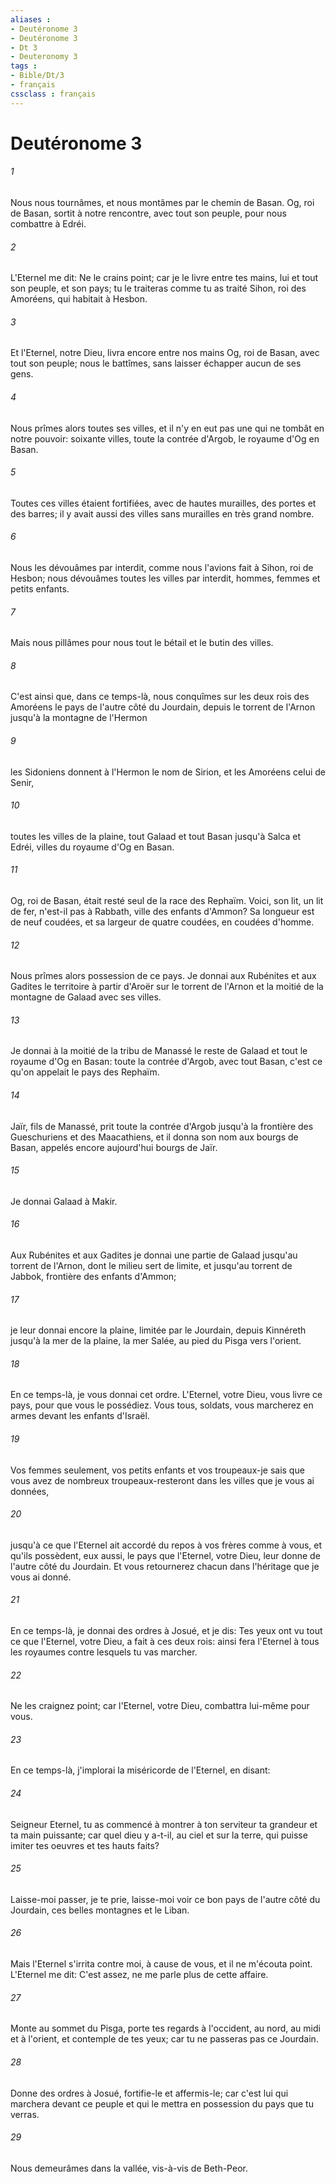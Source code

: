 ```yaml
---
aliases : 
- Deutéronome 3
- Deutéronome 3
- Dt 3
- Deuteronomy 3
tags : 
- Bible/Dt/3
- français
cssclass : français
---
```


# Deutéronome 3

###### 1
Nous nous tournâmes, et nous montâmes par le chemin de Basan. Og, roi de Basan, sortit à notre rencontre, avec tout son peuple, pour nous combattre à Edréi.
###### 2
L'Eternel me dit: Ne le crains point; car je le livre entre tes mains, lui et tout son peuple, et son pays; tu le traiteras comme tu as traité Sihon, roi des Amoréens, qui habitait à Hesbon.
###### 3
Et l'Eternel, notre Dieu, livra encore entre nos mains Og, roi de Basan, avec tout son peuple; nous le battîmes, sans laisser échapper aucun de ses gens.
###### 4
Nous prîmes alors toutes ses villes, et il n'y en eut pas une qui ne tombât en notre pouvoir: soixante villes, toute la contrée d'Argob, le royaume d'Og en Basan.
###### 5
Toutes ces villes étaient fortifiées, avec de hautes murailles, des portes et des barres; il y avait aussi des villes sans murailles en très grand nombre.
###### 6
Nous les dévouâmes par interdit, comme nous l'avions fait à Sihon, roi de Hesbon; nous dévouâmes toutes les villes par interdit, hommes, femmes et petits enfants.
###### 7
Mais nous pillâmes pour nous tout le bétail et le butin des villes.
###### 8
C'est ainsi que, dans ce temps-là, nous conquîmes sur les deux rois des Amoréens le pays de l'autre côté du Jourdain, depuis le torrent de l'Arnon jusqu'à la montagne de l'Hermon
###### 9
les Sidoniens donnent à l'Hermon le nom de Sirion, et les Amoréens celui de Senir,
###### 10
toutes les villes de la plaine, tout Galaad et tout Basan jusqu'à Salca et Edréi, villes du royaume d'Og en Basan.
###### 11
Og, roi de Basan, était resté seul de la race des Rephaïm. Voici, son lit, un lit de fer, n'est-il pas à Rabbath, ville des enfants d'Ammon? Sa longueur est de neuf coudées, et sa largeur de quatre coudées, en coudées d'homme.
###### 12
Nous prîmes alors possession de ce pays. Je donnai aux Rubénites et aux Gadites le territoire à partir d'Aroër sur le torrent de l'Arnon et la moitié de la montagne de Galaad avec ses villes.
###### 13
Je donnai à la moitié de la tribu de Manassé le reste de Galaad et tout le royaume d'Og en Basan: toute la contrée d'Argob, avec tout Basan, c'est ce qu'on appelait le pays des Rephaïm.
###### 14
Jaïr, fils de Manassé, prit toute la contrée d'Argob jusqu'à la frontière des Gueschuriens et des Maacathiens, et il donna son nom aux bourgs de Basan, appelés encore aujourd'hui bourgs de Jaïr.
###### 15
Je donnai Galaad à Makir.
###### 16
Aux Rubénites et aux Gadites je donnai une partie de Galaad jusqu'au torrent de l'Arnon, dont le milieu sert de limite, et jusqu'au torrent de Jabbok, frontière des enfants d'Ammon;
###### 17
je leur donnai encore la plaine, limitée par le Jourdain, depuis Kinnéreth jusqu'à la mer de la plaine, la mer Salée, au pied du Pisga vers l'orient.
###### 18
En ce temps-là, je vous donnai cet ordre. L'Eternel, votre Dieu, vous livre ce pays, pour que vous le possédiez. Vous tous, soldats, vous marcherez en armes devant les enfants d'Israël.
###### 19
Vos femmes seulement, vos petits enfants et vos troupeaux-je sais que vous avez de nombreux troupeaux-resteront dans les villes que je vous ai données,
###### 20
jusqu'à ce que l'Eternel ait accordé du repos à vos frères comme à vous, et qu'ils possèdent, eux aussi, le pays que l'Eternel, votre Dieu, leur donne de l'autre côté du Jourdain. Et vous retournerez chacun dans l'héritage que je vous ai donné.
###### 21
En ce temps-là, je donnai des ordres à Josué, et je dis: Tes yeux ont vu tout ce que l'Eternel, votre Dieu, a fait à ces deux rois: ainsi fera l'Eternel à tous les royaumes contre lesquels tu vas marcher.
###### 22
Ne les craignez point; car l'Eternel, votre Dieu, combattra lui-même pour vous.
###### 23
En ce temps-là, j'implorai la miséricorde de l'Eternel, en disant:
###### 24
Seigneur Eternel, tu as commencé à montrer à ton serviteur ta grandeur et ta main puissante; car quel dieu y a-t-il, au ciel et sur la terre, qui puisse imiter tes oeuvres et tes hauts faits?
###### 25
Laisse-moi passer, je te prie, laisse-moi voir ce bon pays de l'autre côté du Jourdain, ces belles montagnes et le Liban.
###### 26
Mais l'Eternel s'irrita contre moi, à cause de vous, et il ne m'écouta point. L'Eternel me dit: C'est assez, ne me parle plus de cette affaire.
###### 27
Monte au sommet du Pisga, porte tes regards à l'occident, au nord, au midi et à l'orient, et contemple de tes yeux; car tu ne passeras pas ce Jourdain.
###### 28
Donne des ordres à Josué, fortifie-le et affermis-le; car c'est lui qui marchera devant ce peuple et qui le mettra en possession du pays que tu verras.
###### 29
Nous demeurâmes dans la vallée, vis-à-vis de Beth-Peor.
